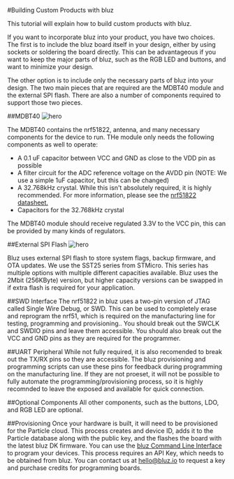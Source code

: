 #Building Custom Products with bluz

This tutorial will explain how to build custom products with bluz.

If you want to incorporate bluz into your product, you have two choices. The first is to include the bluz board itself in your design, either
by using sockets or soldering the board directly. This can be advantageous if you want to keep the major parts of bluz, such as the RGB LED
and buttons, and want to minimize your design.

The other option is to include only the necessary parts of bluz into your design. The two main pieces that are required are the MDBT40 module
and the external SPI flash. There are also a number of components required to support those two pieces.

##MDBT40
![hero](/img/mdbt40_schematic.png)

The MDBT40 contains the nrf51822, antenna, and many necessary components for the device to run. THe module only needs the following components
as well to operate:

- A 0.1 uF capacitor between VCC and GND as close to the VDD pin as possible
- A filter circuit for the ADC reference voltage on the AVDD pin (NOTE: We use a simple 1uF capacitor, but this can be changed)
- A 32.768kHz crystal. While this isn't absolutely required, it is highly recommended. For more information, please see the
[nrf51822 datasheet.](https://github.com/bluzDK/bluzDK/tree/master/v2/Datasheets)
- Capacitors for the 32.768kHz crystal

The MDBT40 module should receive regulated 3.3V to the VCC pin, this can be provided by many kinds of regulators.

##External SPI Flash
![hero](/img/spi_flash_schematic.png)

Bluz uses external SPI flash to store system flags, backup firmware, and OTA updates. We use the SST25 series from STMicro. This series has
multiple options with multiple different capacities available. Bluz uses the 2Mbit (256KByte) version, but higher capacity versions can be swapped in if
extra flash is required for your application.

##SWD Interface
The nrf51822 in bluz uses a two-pin version of JTAG called Single Wire Debug, or SWD. This can be used to completely erase and reprogram the
nrf51, which is required on the manufacturing line for testing, programming and provisioning.. You should break out the SWCLK and SWDIO pins
and leave them accessible. You should also break out the VCC and GND pins as they are required for the programmer.

##UART Peripheral
While not fully required, it is also recomended to break out the TX/RX pins so they are accessible. The bluz provisioning and programming scripts
can use these pins for feedback during programming on the manufacturing line. If they are not proeset, it will not be possible to fully automate
the programming/provisioning process, so it is highly recomnded to leave the exposed and available for quick connection.

##Optional Components
All other components, such as the buttons, LDO, and RGB LED are optional.

##Provisioning
Once your hardware is built, it will need to be provisioned for the Particle cloud. This process creates and device ID, adds it to the Particle
database along with the public key, and the flashes the board with the latest bluz DK firmware. You can use the
[bluz Command Line Interface](https://github.com/bluzDK/bluz-cli/blob/master/README.md) to program your devices. This process requires an API
Key, which needs to be obtained from bluz. You can contact us at hello@bluz.io to request a key and purchase credits for programming boards.
